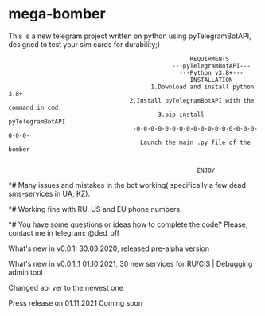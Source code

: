 # mega-bomber
 This is a new telegram project written on python using pyTelegramBotAPI, designed to test your sim cards for durability;)
 
                                                       REQUIRMENTS
                                                  ---pyTelegramBotAPI---
                                                    ---Python v3.8+---
                                                       INSTALLATION
                                            1.Download and install python 3.8+
                                      2.Install pyTelegramBotAPI with the command in cmd:
                                              3.pip install pyTelegramBotAPI
                                       -0-0-0-0-0-0-0-0-0-0-0-0-0-0-0-0-0-0-0-0-
                                         Launch the main .py file of the bomber
                                           
                                          
                                                         ENJOY
*# Many issues and mistakes in the bot working( specifically a few dead sms-services in UA, KZ).

*# Working fine with RU, US and EU phone numbers.

*# You have some questions or ideas how to complete the code? Please, contact me in telegram: @ded_off

What's new in v0.0.1:
30.03.2020, released pre-alpha version

What's new in v0.0.1_1
01.10.2021, 30 new services for RU/CIS | Debugging admin tool

Changed api ver to the newest one

Press release on 01.11.2021
Coming soon
